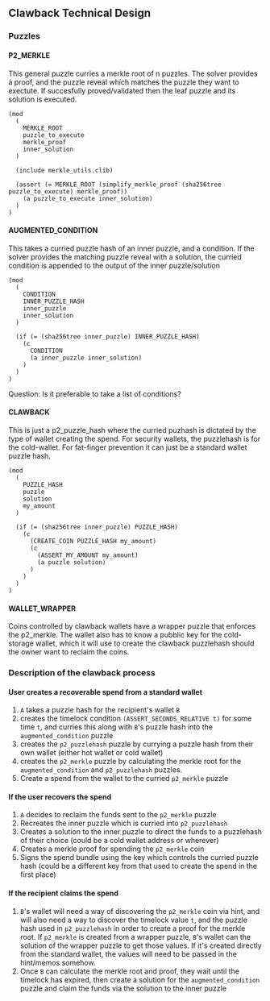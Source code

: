 ## Clawback Technical Design

### Puzzles

#### P2_MERKLE
This general puzzle curries a merkle root of n puzzles. The solver provides a proof, and the puzzle reveal which matches the puzzle they want to exectute. If succesfully proved/validated then the leaf puzzle and its solution is executed.

```
(mod
  (
    MERKLE_ROOT
    puzzle_to_execute
    merkle_proof
    inner_solution
  )

  (include merkle_utils.clib)

  (assert (= MERKLE_ROOT (simplify_merkle_proof (sha256tree puzzle_to_execute) merkle_proof))
    (a puzzle_to_execute inner_solution)
  )
)

```

#### AUGMENTED_CONDITION
This takes a curried puzzle hash of an inner puzzle, and a condition. If the solver provides the matching puzzle reveal with a solution, the curried condition is appended to the output of the inner puzzle/solution

```
(mod
  (
    CONDITION
    INNER_PUZZLE_HASH
    inner_puzzle
    inner_solution
  )

  (if (= (sha256tree inner_puzzle) INNER_PUZZLE_HASH)
    (c
      CONDITION
      (a inner_puzzle inner_solution)
    )
  )
)
```

Question: Is it preferable to take a list of conditions?

#### CLAWBACK
This is just a p2_puzzle_hash where the curried puzhash is dictated by the type of wallet creating the spend. For security wallets, the puzzlehash is for the cold-wallet. For fat-finger prevention it can just be a standard wallet puzzle hash.

```
(mod
  (
    PUZZLE_HASH
    puzzle
    solution
    my_amount
  )

  (if (= (sha256tree inner_puzzle) PUZZLE_HASH)
    (c
      (CREATE_COIN PUZZLE_HASH my_amount)
      (c
        (ASSERT_MY_AMOUNT my_amount)
        (a puzzle solution)
      )
    )
  )
)
```


#### WALLET_WRAPPER
Coins controlled by clawback wallets have a wrapper puzzle that enforces the p2_merkle. The wallet also has to know a pubblic key for the cold-storage wallet, which it will use to create the clawback puzzlehash should the owner want to reclaim the coins.


### Description of the clawback process
#### User creates a recoverable spend from a standard wallet
1. `A` takes a puzzle hash for the recipient's wallet `B`
2. creates the timelock condition `(ASSERT_SECONDS_RELATIVE t)` for some time `t`, and curries this along with `B`'s puzzle hash into the `augmented_condition` puzzle
3. creates the `p2_puzzlehash` puzzle by currying a puzzle hash from their own wallet (either hot wallet or cold wallet)
4. creates the `p2_merkle` puzzle by calculating the merkle root for the `augmented_condition` and `p2_puzzlehash` puzzles.
5. Create a spend from the wallet to the curried `p2_merkle` puzzle

#### If the user recovers the spend
1. `A` decides to reclaim the funds sent to the `p2_merkle` puzzle
2. Recreates the inner puzzle which is curried into `p2_puzzlehash`
3. Creates a solution to the inner puzzle to direct the funds to a puzzlehash of their choice (could be a cold wallet address or wherever)
4. Creates a merkle proof for spending the `p2_merkle` coin
5. Signs the spend bundle using the key which controls the curried puzzle hash (could be a different key from that used to create the spend in the first place)

#### If the recipient claims the spend
1. `B`'s wallet will need a way of discovering the `p2_merkle` coin via hint, and will also need a way to discover the timelock value `t`, and the puzzle hash used in `p2_puzzlehash` in order to create a proof for the merkle root. If `p2_merkle` is created from a wrapper puzzle, `B`'s wallet can the solution of the wrapper puzzle to get those values. If it's created directly from the standard wallet, the values will need to be passed in the hint/memos somehow.
2. Once `B` can calculate the merkle root and proof, they wait until the timelock has expired, then create a solution for the `augmented_condition` puzzle and claim the funds via the solution to the inner puzzle



